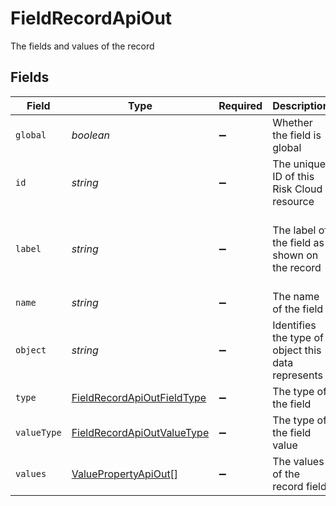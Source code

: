 # FieldRecordApiOut

The fields and values of the record


## Fields

| Field                                                                           | Type                                                                            | Required                                                                        | Description                                                                     | Example                                                                         |
| ------------------------------------------------------------------------------- | ------------------------------------------------------------------------------- | ------------------------------------------------------------------------------- | ------------------------------------------------------------------------------- | ------------------------------------------------------------------------------- |
| `global`                                                                        | *boolean*                                                                       | :heavy_minus_sign:                                                              | Whether the field is global                                                     | false                                                                           |
| `id`                                                                            | *string*                                                                        | :heavy_minus_sign:                                                              | The unique ID of this Risk Cloud resource                                       | a1b2c3d4                                                                        |
| `label`                                                                         | *string*                                                                        | :heavy_minus_sign:                                                              | The label of the field as shown on the record                                   | Enter the Risk Severity based on your assessment                                |
| `name`                                                                          | *string*                                                                        | :heavy_minus_sign:                                                              | The name of the field                                                           | Risk Severity                                                                   |
| `object`                                                                        | *string*                                                                        | :heavy_minus_sign:                                                              | Identifies the type of object this data represents                              | field                                                                           |
| `type`                                                                          | [FieldRecordApiOutFieldType](../../models/shared/fieldrecordapioutfieldtype.md) | :heavy_minus_sign:                                                              | The type of the field                                                           | SELECT                                                                          |
| `valueType`                                                                     | [FieldRecordApiOutValueType](../../models/shared/fieldrecordapioutvaluetype.md) | :heavy_minus_sign:                                                              | The type of the field value                                                     | OPTION                                                                          |
| `values`                                                                        | [ValuePropertyApiOut](../../models/shared/valuepropertyapiout.md)[]             | :heavy_minus_sign:                                                              | The values of the record field                                                  |                                                                                 |